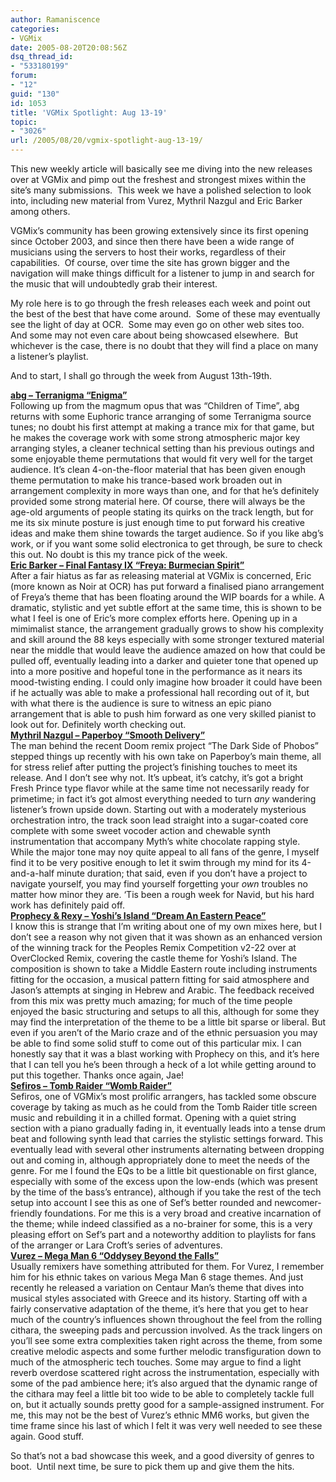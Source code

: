 ```yaml
---
author: Ramaniscence
categories:
- VGMix
date: 2005-08-20T20:08:56Z
dsq_thread_id:
- "533180199"
forum:
- "12"
guid: "130"
id: 1053
title: 'VGMix Spotlight: Aug 13-19'
topic:
- "3026"
url: /2005/08/20/vgmix-spotlight-aug-13-19/
---
```


<div>
  This new weekly article will basically see me diving into the new releases over at VGMix and pimp out the freshest and strongest mixes within the site&#8217;s many submissions.  This week we have a polished selection to look into, including new material from Vurez, Mythril Nazgul and Eric Barker among others.
</div>

VGMix&#8217;s community has been growing extensively since its first opening since October 2003, and since then there have been a wide range of musicians using the servers to host their works, regardless of their capabilities.  Of course, over time the site has grown bigger and the navigation will make things difficult for a listener to jump in and search for the music that will undoubtedly grab their interest.

My role here is to go through the fresh releases each week and point out the best of the best that have come around.  Some of these may eventually see the light of day at OCR.  Some may even go on other web sites too.  And some may not even care about being showcased elsewhere.  But whichever is the case, there is no doubt that they will find a place on many a listener&#8217;s playlist.

And to start, I shall go through the week from August 13th-19th.

<div>
  <a href="http://www.vgmix.com/song_view.php?song_id=4772" target="_blank"><strong>abg &#8211; Terranigma &#8220;Enigma&#8221;</strong></a>
</div>

<div>
  Following up from the magmum opus that was &#8220;Children of Time&#8221;, abg returns with some Euphoric trance arranging of some Terranigma source tunes; no doubt his first attempt at making a trance mix for that game, but he makes the coverage work with some strong atmospheric major key arranging styles, a cleaner technical setting than his previous outings and some enjoyable theme permutations that would fit very well for the target audience. It&#8217;s clean 4-on-the-floor material that has been given enough theme permutation to make his trance-based work broaden out in arrangement complexity in more ways than one, and for that he&#8217;s definitely provided some strong material here. Of course, there will always be the age-old arguments of people stating its quirks on the track length, but for me its six minute posture is just enough time to put forward his creative ideas and make them shine towards the target audience. So if you like abg&#8217;s work, or if you want some solid electronica to get through, be sure to check this out. No doubt is this my trance pick of the week.
</div>

<div>
  <a href="http://www.vgmix.com/song_view.php?song_id=1249" target="_blank"><strong>Eric Barker &#8211; Final Fantasy IX &#8220;Freya: Burmecian Spirit&#8221;</strong></a>
</div>

<div>
  After a fair hiatus as far as releasing material at VGMix is concerned, Eric (more known as Noir at OCR) has put forward a finalised piano arrangement of Freya&#8217;s theme that has been floating around the WIP boards for a while. A dramatic, stylistic and yet subtle effort at the same time, this is shown to be what I feel is one of Eric&#8217;s more complex efforts here. Opening up in a mimimalist stance, the arrangement gradually grows to show his complexity and skill around the 88 keys especially with some stronger textured material near the middle that would leave the audience amazed on how that could be pulled off, eventually leading into a darker and quieter tone that opened up into a more positive and hopeful tone in the performance as it nears its mood-twisting ending. I could only imagine how broader it could have been if he actually was able to make a professional hall recording out of it, but with what there is the audience is sure to witness an epic piano arrangement that is able to push him forward as one very skilled pianist to look out for. Definitely worth checking out.
</div>

<div>
  <a href="http://www.vgmix.com/song_view.php?song_id=4735" target="_blank"><strong>Mythril Nazgul &#8211; Paperboy &#8220;Smooth Delivery&#8221;</strong></a>
</div>

<div>
  The man behind the recent Doom remix project &#8220;The Dark Side of Phobos&#8221; stepped things up recently with his own take on Paperboy&#8217;s main theme, all for stress relief after putting the project&#8217;s finishing touches to meet its release. And I don&#8217;t see why not. It&#8217;s upbeat, it&#8217;s catchy, it&#8217;s got a bright Fresh Prince type flavor while at the same time not necessarily ready for primetime; in fact it&#8217;s got almost everything needed to turn <em>any</em> wandering listener&#8217;s frown upside down. Starting out with a moderately mysterious orchestration intro, the track soon lead straight into a sugar-coated core complete with some sweet vocoder action and chewable synth instrumentation that accompany Myth&#8217;s white chocolate rapping style. While the major tone may noy quite appeal to all fans of the genre, I myself find it to be very positive enough to let it swim through my mind for its 4-and-a-half minute duration; that said, even if you don&#8217;t have a project to navigate yourself, you may find yourself forgetting your <em>own</em> troubles no matter how minor they are. &#8216;Tis been a rough week for Navid, but his hard work has definitely paid off.
</div>

<div>
  <a href="http://www.vgmix.com/song_view.php?song_id=4749" target="_blank"><strong>Prophecy & Rexy &#8211; Yoshi&#8217;s Island &#8220;Dream An Eastern Peace&#8221;</strong></a>
</div>

<div>
  I know this is strange that I&#8217;m writing about one of my own mixes here, but I don&#8217;t see a reason why not given that it was shown as an enhanced version of the winning track for the Peoples Remix Competition v2-22 over at OverClocked Remix, covering the castle theme for Yoshi&#8217;s Island. The composition is shown to take a Middle Eastern route including instruments fitting for the occasion, a musical pattern fitting for said atmosphere and Jason&#8217;s attempts at singing in Hebrew and Arabic. The feedback received from this mix was pretty much amazing; for much of the time people enjoyed the basic structuring and setups to all this, although for some they may find the interpretation of the theme to be a little bit sparse or liberal. But even if you aren&#8217;t of the Mario craze and of the ethnic persuasion you may be able to find some solid stuff to come out of this particular mix. I can honestly say that it was a blast working with Prophecy on this, and it&#8217;s here that I can tell you he&#8217;s been through a heck of a lot while getting around to put this together. Thanks once again, Jae!
</div>

<div>
  <a href="http://www.vgmix.com/song_view.php?song_id=4353" target="_blank"><strong>Sefiros &#8211; Tomb Raider &#8220;Womb Raider&#8221;</strong></a>
</div>

<div>
  Sefiros, one of VGMix&#8217;s most prolific arrangers, has tackled some obscure coverage by taking as much as he could from the Tomb Raider title screen music and rebuilding it in a chilled format. Opening with a quiet string section with a piano gradually fading in, it eventually leads into a tense drum beat and following synth lead that carries the stylistic settings forward. This eventually lead with several other instruments alternating between dropping out and coming in, although appropriately done to meet the needs of the genre. For me I found the EQs to be a little bit questionable on first glance, especially with some of the excess upon the low-ends (which was present by the time of the bass&#8217;s entrance), although if you take the rest of the tech setup into account I see this as one of Sef&#8217;s better rounded and newcomer-friendly foundations. For me this is a very broad and creative incarnation of the theme; while indeed classified as a no-brainer for some, this is a very pleasing effort on Sef&#8217;s part and a noteworthy addition to playlists for fans of the arranger or Lara Croft&#8217;s series of adventures.
</div>

<div>
  <a href="http://www.vgmix.com/song_view.php?song_id=4758" target="_blank"><strong>Vurez &#8211; Mega Man 6 &#8220;Oddysey Beyond the Falls&#8221;</strong></a>
</div>

<div>
  Usually remixers have something attributed for them. For Vurez, I remember him for his ethnic takes on various Mega Man 6 stage themes. And just recently he released a variation on Centaur Man&#8217;s theme that dives into musical styles associated with Greece and its history. Starting off with a fairly conservative adaptation of the theme, it&#8217;s here that you get to hear much of the country&#8217;s influences shown throughout the feel from the rolling cithara, the sweeping pads and percussion involved. As the track lingers on you&#8217;ll see some extra complexities taken right across the theme, from some creative melodic aspects and some further melodic transfiguration down to much of the atmospheric tech touches. Some may argue to find a light reverb overdose scattered right across the instrumentation, especially with some of the pad ambience here; it&#8217;s also argued that the dynamic range of the cithara may feel a little bit too wide to be able to completely tackle full on, but it actually sounds pretty good for a sample-assigned instrument. For me, this may not be the best of Vurez&#8217;s ethnic MM6 works, but given the time frame since his last of which I felt it was very well needed to see these again. Good stuff.</p> 
  
  <p>
    So that&#8217;s not a bad showcase this week, and a good diversity of genres to boot.  Until next time, be sure to pick them up and give them the hits.
  </p>
</div>
